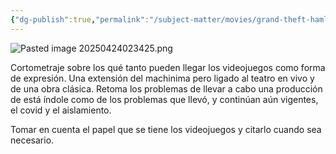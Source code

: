 ```yaml
---
{"dg-publish":true,"permalink":"/subject-matter/movies/grand-theft-hamlet/"}
---
```


![Pasted image 20250424023425.png](/img/user/DB/Pasted%20image%2020250424023425.png)

Cortometraje sobre los qué tanto pueden llegar los videojuegos como forma de expresión. Una extensión del machinima pero ligado al teatro en vivo y de una obra clásica. Retoma los problemas de llevar a cabo una producción de está índole como de los problemas que llevó, y continúan aún vigentes, el covid y el aislamiento. 

Tomar en cuenta el papel que se tiene los videojuegos y citarlo cuando sea necesario. 

